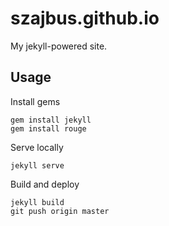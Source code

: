 # szajbus.github.io

My jekyll-powered site.

## Usage

Install gems

    gem install jekyll
    gem install rouge

Serve locally

    jekyll serve

Build and deploy

    jekyll build
    git push origin master
